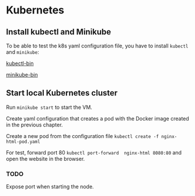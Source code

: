 # Kubernetes

## Install kubectl and Minikube

To be able to test the k8s yaml configuration file, you have to install `kubectl` and `minikube`:

[kubectl-bin](https://aur.archlinux.org/packages/kubectl-bin/)

[minikube-bin](https://aur.archlinux.org/cgit/aur.git/snapshot/minikube-bin.tar.gz)

## Start local Kubernetes cluster

Run `minikube start` to start the VM.

Create yaml configuration that creates a pod with the Docker image created in the previous chapter.

Create a new pod from the configuration file `kubectl create -f nginx-html-pod.yaml`

For test, forward port 80 `kubectl port-forward  nginx-html 8080:80` and open the website in the browser.

### TODO

Expose port when starting the node.
